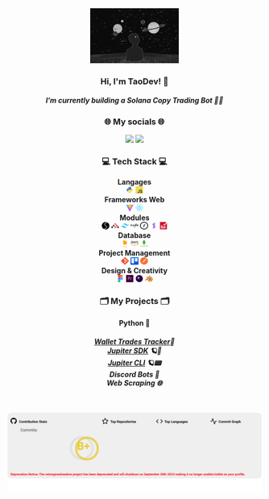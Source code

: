 <div align="center">
    <img src="https://github.com/0xTaoDev/0xTaoDev/blob/main/banner_github1.gif?raw=true" width="35%">
</div>

<div align="center">
    
### **Hi, I'm TaoDev!** 👋 
    
##### I’m currently building a Solana Copy Trading Bot 🤖💱

</div>

<div align="center">

### 🌐 My socials 🌐

<a href="https://discord.gg/QxwPGcXDp7"><img src="https://www.freepnglogos.com/uploads/discord-logo-png/anthrocon-twitter-quot-discord-user-wanna-21.png" width="3%"/></a>
<a href="https://twitter.com/0xTaoDev"><img src="https://www.freepnglogos.com/uploads/twitter-logo-png/twitter-logo-vector-png-clipart-1.png" width="3%"/></a>

</div>

<div align="center">

### 💻 Tech Stack 💻

**Langages**
<br>
<img src="https://github.com/devicons/devicon/blob/master/icons/python/python-original.svg" width="3%"/>
<img src="https://github.com/devicons/devicon/blob/master/icons/javascript/javascript-original.svg" width="3%"/>
<br>
**Frameworks Web**
<br>
<img src="https://github.com/devicons/devicon/blob/master/icons/vitejs/vitejs-original.svg" width="3%"/>
<img src="https://github.com/devicons/devicon/blob/master/icons/react/react-original.svg" width="3%"/>
<br>
**Modules**
<br>
<img src="https://github.com/devicons/devicon/blob/master/icons/swiper/swiper-original.svg" width="3%"/>
<img src="https://github.com/devicons/devicon/blob/master/icons/reactrouter/reactrouter-original.svg" width="3%"/>
<img src="https://github.com/devicons/devicon/blob/master/icons/tailwindcss/tailwindcss-original.svg" width="3%"/>
<img src="https://github.com/devicons/devicon/blob/master/icons/nodejs/nodejs-original-wordmark.svg" width="3%"/>
<img src="https://github.com/devicons/devicon/blob/master/icons/socketio/socketio-original.svg" width="3%"/>
<img src="https://github.com/devicons/devicon/blob/master/icons/axios/axios-plain.svg" width="3%"/>
<img src="https://github.com/devicons/devicon/blob/master/icons/selenium/selenium-original.svg" width="3%"/>
<br>
**Database**
<br>
<img src="https://github.com/devicons/devicon/blob/master/icons/firebase/firebase-plain-wordmark.svg" width="3%"/>
<img src="https://github.com/devicons/devicon/blob/master/icons/amazonwebservices/amazonwebservices-original-wordmark.svg" width="3%"/>
<img src="https://github.com/devicons/devicon/blob/master/icons/mongodb/mongodb-plain-wordmark.svg" width="3%"/>
<br>
**Project Management**
<br>
<img src="https://github.com/devicons/devicon/blob/master/icons/git/git-original.svg" width="3%"/>
<img src="https://github.com/devicons/devicon/blob/master/icons/trello/trello-original.svg" width="3%"/>
<img src="https://github.com/devicons/devicon/blob/master/icons/postman/postman-original.svg" width="3%"/>
<br>
**Design & Creativity**
<br>
<img src="https://github.com/devicons/devicon/blob/master/icons/figma/figma-original.svg" width="3%"/>
<img src="https://github.com/devicons/devicon/blob/master/icons/premierepro/premierepro-original.svg" width="3%"/>
<img src="https://github.com/devicons/devicon/blob/master/icons/aftereffects/aftereffects-original.svg" width="3%"/>
<img src="https://github.com/devicons/devicon/blob/master/icons/blender/blender-original.svg" width="3%"/>

</div>

<div align="center">

### 🗂️ My Projects 🗂️
  
#### Python 🐍
###### **[Wallet Trades Tracker](https://github.com/0xTaoDev/Wallet-Trades-Tracker)🔎<br>[Jupiter SDK](https://github.com/0xTaoDev/jupiter-python-sdk) 🪐🧰<br>[Jupiter CLI](https://github.com/0xTaoDev/jupiter-python-cli) 🪐📟<br>Discord Bots 👾<br>Web Scraping 🌐**

</div>

<div align="center">
<br>
<div align="center">
    <img src="https://github.com/0xTaoDev/0xTaoDev/blob/main/github_stats.svg?raw=true">
</div>

</div>
